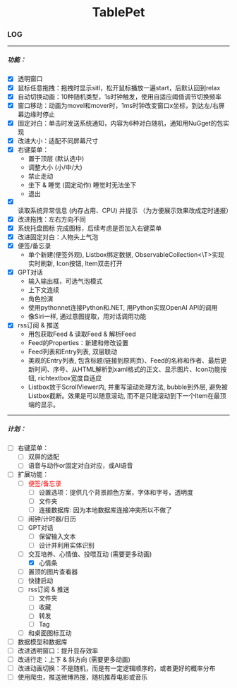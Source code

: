 # <center>TablePet</center>

### LOG
---
##### 功能：

- [x] 透明窗口
- [x] 鼠标任意拖拽：拖拽时显示sitl，松开鼠标播放一遍start，后默认回到relax
- [x] 自动切换动画：10种随机类型，1s时钟触发，使用自适应阈值调节切换频率
- [x] 窗口移动：动画为movel和mover时，1ms时钟改变窗口x坐标，到达左/右屏幕边缘时停止
- [x] 固定对白：单击时发送系统通知，内容为6种对白随机，通知用NuGget的包实现
- [x] 改进大小：适配不同屏幕尺寸
- [x] 右键菜单：
    - 置于顶层 (默认选中)
    - 调整大小 (小/中/大)
    - 禁止走动
    - 坐下 & 睡觉 (固定动作) 睡觉时无法坐下
    - 退出
- [x] 读取系统异常信息 (内存占用、CPU) 并提示 （为方便展示效果改成定时通报）
- [x] 改进拖拽：左右方向不同
- [x] 系统托盘图标 完成图标，后续考虑是否加入右键菜单
- [x] 改进固定对白：人物头上气泡
- [x] 便签/备忘录
    - 单个新建(便签外观), Listbox绑定数据, ObservableCollection<\T>实现实时刷新, Icon按钮, Item双击打开
- [x] GPT对话
    - 输入输出框，可选气泡模式
    - 上下文连续
    - 角色扮演
    - 使用pythonnet连接Python和.NET, 用Python实现OpenAI API的调用
    - 像Siri一样, 通过意图提取，用对话调用功能
- [x] rss订阅 & 推送
    - 用包获取Feed & 读取Feed & 解析Feed
    - Feed的Properties：新建和修改设置
    - Feed列表和Entry列表, 双层联动
    - 美观的Entry列表, 包含标题(链接到原网页)、Feed的名称和作者、最后更新时间、序号、从HTML解析到xaml格式的正文、显示图片、Icon功能按钮, richtextbox宽度自适应
    - Listbox放于ScrollViewer内, 并重写滚动处理方法, bubble到外层, 避免被Listbox截断。效果是可以随意滚动, 而不是只能滚动到下一个Item在最顶端的显示。

---

##### 计划：

- [ ] 右键菜单：
    - [ ] 双屏的适配
    - [ ] 语音与动作or固定对白对应，或AI语音
- [ ] 扩展功能：
    - [ ] <font color=red>便签/备忘录</font>
        - [ ] 设置选项：提供几个背景颜色方案，字体和字号，透明度
        - [ ] 文件夹
        - [ ] 连接数据库: 因为本地数据库连接冲突所以不做了
    - [ ] 闹钟/计时器/日历
    - [ ] GPT对话
        - [ ] 保留输入文本
        - [ ] 设计并利用实体识别
    - [ ] 交互培养、心情值、投喂互动 (需要更多动画)
        - [x] 心情条
    - [ ] 置顶的图片查看器
    - [ ] 快捷启动
    - [ ] rss订阅 & 推送
        - [ ] 文件夹
        - [ ] 收藏
        - [ ] 转发
        - [ ] Tag
    - [ ] 和桌面图标互动
- [ ] 数据模型和数据库
- [ ] 改进透明窗口：提升显存效率
- [ ] 改进行走：上下 & 斜方向 (需要更多动画)
- [ ] 改进动画切换：不是随机，而是有一定逻辑顺序的，或者更好的概率分布
- [ ] 使用爬虫，推送微博热搜，随机推荐电影或音乐
